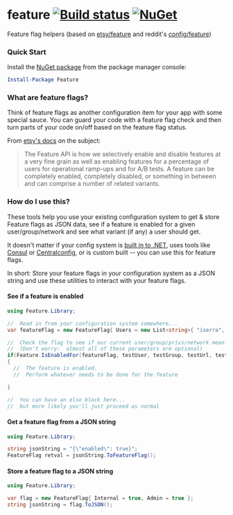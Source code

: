 # feature [![Build status](https://ci.appveyor.com/api/projects/status/e8b6qyp05k3jk730?svg=true)](https://ci.appveyor.com/project/danesparza/feature) [![NuGet](https://img.shields.io/nuget/v/Feature.svg)](https://www.nuget.org/packages/Feature/)

Feature flag helpers (based on [etsy/feature](http://github.com/etsy/feature) and reddit's [config/feature](https://github.com/reddit/reddit/tree/master/r2/r2/config/feature))

### Quick Start

Install the [NuGet package](https://www.nuget.org/packages/Feature/) from the package manager console:

```powershell
Install-Package Feature
```

### What are feature flags?

Think of feature flags as another configuration item for your app with some special sauce.  You can guard your code with a feature flag check and then turn parts of your code on/off based on the feature flag status.  

From [etsy's docs](https://github.com/etsy/feature#feature-api) on the subject:

> The Feature API is how we selectively enable and disable features at a very fine grain as well as enabling features for a percentage of users for operational ramp-ups and for A/B tests. A feature can be completely enabled, completely disabled, or something in between and can comprise a number of related variants.

### How do I use this?

These tools help you use your existing configuration system to get & store Feature flags as JSON data, see if a feature is enabled for a given user/group/network and see what variant (if any) a user should get.

It doesn't matter if your config system is [built in to .NET](https://msdn.microsoft.com/en-us/library/system.configuration.configurationmanager.appsettings(v=vs.110).aspx), uses tools like [Consul](https://www.consul.io/api/kv.html) or [Centralconfig](https://github.com/cagedtornado/centralconfig), or is custom built -- you can use this for feature flags.

In short: Store your feature flags in your configuration system as a JSON string and use these utilities to interact with your feature flags.

#### See if a feature is enabled

```csharp
using Feature.Library;

//  Read in from your configuration system somewhere...
var featureFlag = new FeatureFlag{ Users = new List<string>{ "iserra", "MReynolds"} };

//  Check the flag to see if our current user/group/privs/network mean that the feature is on or off
//  (Don't worry:  almost all of these parameters are optional)
if(Feature.IsEnabledFor(featureFlag, testUser, testGroup, testUrl, testInternal, testAdmin))
{
  //  The feature is enabled.
  //  Perform whatever needs to be done for the feature

}

//  You can have an else block here...
//  but more likely you'll just proceed as normal

```

#### Get a feature flag from a JSON string

```csharp
using Feature.Library;

string jsonString = "{\"enabled\": true}";
FeatureFlag retval = jsonString.ToFeatureFlag();
```

#### Store a feature flag to a JSON string

```csharp
using Feature.Library;

var flag = new FeatureFlag{ Internal = true, Admin = true };
string jsonString = flag.ToJSON();
```

